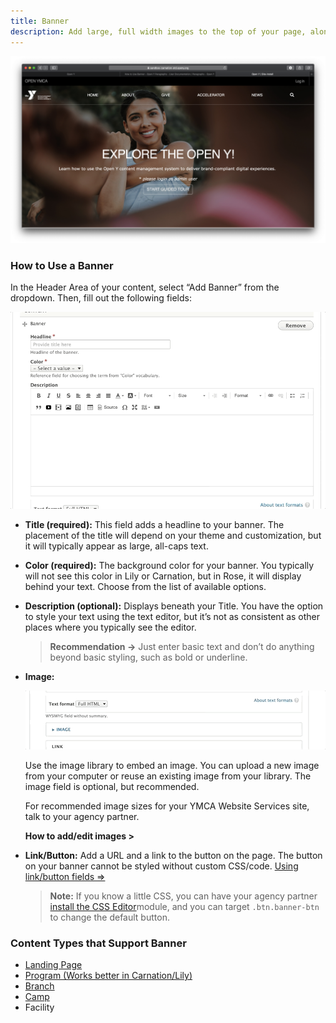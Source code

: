 ```yaml
---
title: Banner
description: Add large, full width images to the top of your page, along with a title, optional description and optional link.
---
```


![Landing page in Carnation on desktop](paragraphs--banner-carnation.jpeg)

### How to Use a Banner

In the Header Area of your content, select “Add Banner” from the dropdown. Then, fill out the following fields:

![Banner paragraph fields](paragraphs--banner-fields.gif)

* **Title (required):** This field adds a headline to your banner. The placement of the title will depend on your theme and customization, but it will typically appear as large, all-caps text.

* **Color (required):** The background color for your banner. You typically will not see this color in Lily or Carnation, but in Rose, it will display behind your text. Choose from the list of available options.

* **Description (optional):** Displays beneath your Title. You have the option to style your text using the text editor, but it’s not as consistent as other places where you typically see the editor.

  >**Recommendation ->** Just enter basic text and don’t do anything beyond basic styling, such as bold or underline.

* **Image:**

  ![Banner pagagraph image selection](paragraphs--banner-image.gif)

  Use the image library to embed an image. You can upload a new image from your computer or reuse an existing image from your library. The image field is optional, but recommended.

  For recommended image sizes for your YMCA Website Services site, talk to your agency partner.

  **How to add/edit images >**

* **Link/Button:** Add a URL and a link to the button on the page. The button on your banner cannot be styled without custom CSS/code. [Using link/button fields ⇒](../../text-editor/building-buttons)

  > **Note:** If you know a little CSS, you can have your agency partner [install the CSS Editor](https://www.drupal.org/project/css_editor)module, and you can target `.btn.banner-btn` to change the default button.

### Content Types that Support Banner

* [Landing Page](../../content-types/landing-page)
* [Program (Works better in Carnation/Lily)](../../content-types/program)
* [Branch](../../content-types/branch)
* [Camp](../../content-types/camp)
* Facility
